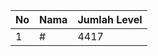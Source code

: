 | No | Nama            | Jumlah Level |
|----|-----------------|--------------|
| 1  | #    |    4417        |
